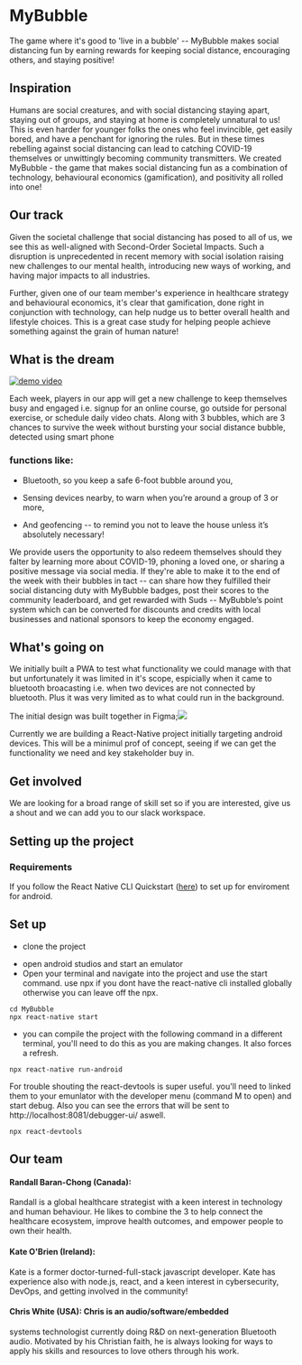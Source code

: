 # MyBubble

The game where it's good to 'live in a bubble' -- MyBubble makes social distancing fun by earning rewards for keeping social distance, encouraging others, and staying positive!

## Inspiration

Humans are social creatures, and with social distancing staying apart, staying out of groups, and staying at home is completely unnatural to us! This is even harder for younger folks the ones who feel invincible, get easily bored, and have a penchant for ignoring the rules. But in these times rebelling against social distancing can lead to catching COVID-19 themselves or unwittingly becoming community transmitters. We created MyBubble - the game that makes social distancing fun as a combination of technology, behavioural economics (gamification), and positivity all rolled into one!

## Our track

Given the societal challenge that social distancing has posed to all of us, we see this as well-aligned with Second-Order Societal Impacts. Such a disruption is unprecedented in recent memory with social isolation raising new challenges to our mental health, introducing new ways of working, and having major impacts to all industries.

Further, given one of our team member's experience in healthcare strategy and behavioural economics, it's clear that gamification, done right in conjunction with technology, can help nudge us to better overall health and lifestyle choices. This is a great case study for helping people achieve something against the grain of human nature!

## What is the dream

[![demo video](http://img.youtube.com/vi/N5Ke9tYGZuQ/0.jpg)](http://www.youtube.com/watch?v=N5Ke9tYGZuQ 'My Bubble App')

Each week, players in our app will get a new challenge to keep themselves busy and engaged i.e. signup for an online course, go outside for personal exercise, or schedule daily video chats. Along with 3 bubbles, which are 3 chances to survive the week without bursting your social distance bubble, detected using smart phone

### functions like:

- Bluetooth, so you keep a safe 6-foot bubble around you,

- Sensing devices nearby, to warn when you’re around a group of 3 or more,

- And geofencing -- to remind you not to leave the house unless it’s absolutely necessary!

We provide users the opportunity to also redeem themselves should they falter by learning more about COVID-19, phoning a loved one, or sharing a positive message via social media. If they're able to make it to the end of the week with their bubbles in tact -- can share how they fulfilled their social distancing duty with MyBubble badges, post their scores to the community leaderboard, and get rewarded with Suds -- MyBubble’s point system which can be converted for discounts and credits with local businesses and national sponsors to keep the economy engaged.

## What's going on

We initially built a PWA to test what functionality we could manage with that but unfortunately it was limited in it's scope, espicially when it came to bluetooth broacasting i.e. when two devices are not connected by bluetooth. Plus it was very limited as to what could run in the background.

The initial design was built together in Figma;![](https://i.imgur.com/qIRAOcz.png)

Currently we are building a React-Native project initially targeting android devices. This will be a minimul prof of concept, seeing if we can get the functionality we need and key stakeholder buy in.

## Get involved

We are looking for a broad range of skill set so if you are interested, give us a shout and we can add you to our slack workspace.

## Setting up the project

### Requirements

If you follow the React Native CLI Quickstart ([here](https://reactnative.dev/docs/environment-setup)) to set up for enviroment for android.

## Set up

- clone the project

* open android studios and start an emulator
* Open your terminal and navigate into the project and use the start command. use npx if you dont have the react-native cli installed globally otherwise you can leave off the npx.

```
cd MyBubble
npx react-native start
```

- you can compile the project with the following command in a different terminal, you'll need to do this as you are making changes. It also forces a refresh.

```
npx react-native run-android
```

For trouble shouting the react-devtools is super useful. you'll need to linked them to your emunlator with the developer menu (command M to open) and start debug. Also you can see the errors that will be sent to http://localhost:8081/debugger-ui/ aswell.

```
npx react-devtools
```

## Our team

#### Randall Baran-Chong (Canada):

Randall is a global healthcare strategist with a keen interest in technology and human behaviour. He likes to combine the 3 to help connect the healthcare ecosystem, improve health outcomes, and empower people to own their health.

#### Kate O'Brien (Ireland):

Kate is a former doctor-turned-full-stack javascript developer. Kate has experience also with node.js, react, and a keen interest in cybersecurity, DevOps, and getting involved in the community!

#### Chris White (USA): Chris is an audio/software/embedded

systems technologist currently doing R&D on next-generation Bluetooth audio. Motivated by his Christian faith, he is always looking for ways to apply his skills and resources to love others through his work.

